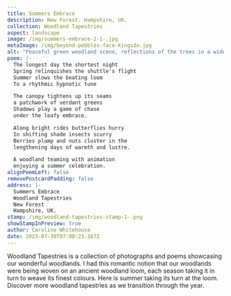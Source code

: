 ```yaml
---
title: Summers Embrace
description: New Forest. Hampshire, UK.
collection: Woodland Tapestries
aspect: landscape
image: /img/summers-embrace-2-1-.jpg
metaImage: /img/beyond-pebbles-face-kingsdo.jpg
alt: "Peaceful green woodland scene, reflections of the trees in a wide stream, "
poem: |-
  The longest day the shortest night
  Spring relinquishes the shuttle's flight
  Summer slows the beating loom
  To a rhythmic hypnotic tune

  The canopy tightens up its seams
  a patchwork of verdant greens
  Shadows play a game of chase 
  under the leafy embrace.

  Along bright rides butterflies hurry  
  In shifting shade insects scurry
  Berries plump and nuts cluster in the  
  lengthening days of warmth and lustre.

  A woodland teaming with animation 
  enjoying a summer celebration.
alignPoemLeft: false
removePostcardPadding: false
address: |-
  Summers Embrace
  Woodland Tapestries
  New Forest
  Hampshire, UK.
stamp: /img/woodland-tapestries-stamp-1-.png
showStampInPreview: true
author: Caroline Whitehouse
date: 2023-07-30T07:00:23.167Z
---
```

Woodland Tapestries is a collection of photographs and poems showcasing our wonderful woodlands. I had this romantic notion that our woodlands were being woven on an ancient woodland loom, each season taking it in turn to weave its finest colours. Here is summer taking its turn at the loom.
Discover more woodland tapestries as we transition through the year.